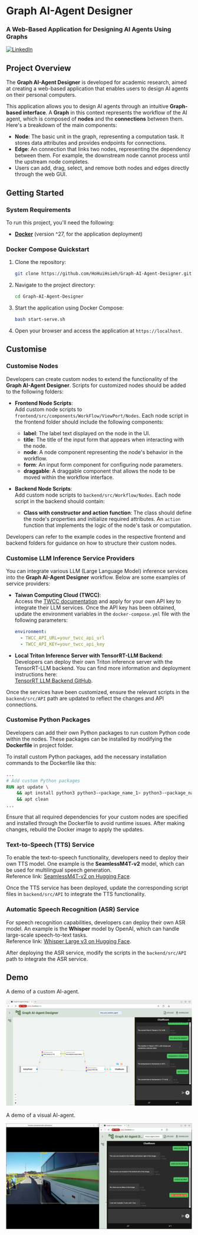 # Graph AI-Agent Designer
### A Web-Based Application for Designing AI Agents Using Graphs

[![LinkedIn](https://img.shields.io/badge/LinkedIn-Connect-blue)](https://www.linkedin.com/in/HoHuiHsieh-607b70170/)

## Project Overview
The **Graph AI-Agent Designer** is developed for academic research, aimed at creating a web-based application that enables users to design AI agents on their personal computers.

This application allows you to design AI agents through an intuitive **Graph-based interface**. A **Graph** in this context represents the workflow of the AI agent, which is composed of **nodes** and the **connections** between them. Here's a breakdown of the main components:

- **Node**: The basic unit in the graph, representing a computation task. It stores data attributes and provides endpoints for connections.
- **Edge**: An connection that links two nodes, representing the dependency between them. For example, the downstream node cannot process until the upstream node completes.
- Users can add, drag, select, and remove both nodes and edges directly through the web GUI.

## Getting Started

### System Requirements
To run this project, you'll need the following:
- **[Docker](https://www.docker.com/)** (version ^27, for the application deployment)

### Docker Compose Quickstart

1. Clone the repository:
    ```bash
    git clone https://github.com/HoHuiHsieh/Graph-AI-Agent-Designer.git
    ```
2. Navigate to the project directory:
    ```bash
    cd Graph-AI-Agent-Designer
    ```
3. Start the application using Docker Compose:
    ```bash
    bash start-serve.sh
    ```
4. Open your browser and access the application at ```https://localhost```.


## Customise

### Customise Nodes
Developers can create custom nodes to extend the functionality of the **Graph AI-Agent Designer**. Scripts for customized nodes should be added to the following folders:

- **Frontend Node Scripts**:  
  Add custom node scripts to `frontend/src/components/WorkFlow/ViewPort/Nodes`. Each node script in the frontend folder should include the following components:
  - **label**: The label text displayed on the node in the UI.
  - **title**: The title of the input form that appears when interacting with the node.
  - **node**: A node component representing the node's behavior in the workflow.
  - **form**: An input form component for configuring node parameters.
  - **draggable**: A draggable component that allows the node to be moved within the workflow interface.

- **Backend Node Scripts**:  
  Add custom node scripts to `backend/src/Workflow/Nodes`. Each node script in the backend should contain:
  - **Class with constructor and action function**: The class should define the node's properties and initialize required attributes. An `action` function that implements the logic of the node's task or computation.

Developers can refer to the example codes in the respective frontend and backend folders for guidance on how to structure their custom nodes.

### Customise LLM Inference Service Providers
You can integrate various LLM (Large Language Model) inference services into the **Graph AI-Agent Designer** workflow. Below are some examples of service providers:

- **Taiwan Computing Cloud (TWCC)**:  
  Access the [TWCC documentation](https://docs.twcc.ai/) and apply for your own API key to integrate their LLM services. Once the API key has been obtained, update the environment variables in the `docker-compose.yml` file with the following parameters:
  ```yaml
  environment:
    - TWCC_API_URL=your_twcc_api_url
    - TWCC_API_KEY=your_twcc_api_key
  ```
  
- **Local Triton Inference Server with TensorRT-LLM Backend**:  
  Developers can deploy their own Triton inference server with the TensorRT-LLM backend. You can find more information and deployment instructions here:  
  [TensorRT LLM Backend GitHub](https://github.com/triton-inference-server/tensorrtllm_backend).

Once the services have been customized, ensure the relevant scripts in the ```backend/src/API``` path are updated to reflect the changes and API connections.

### Customise Python Packages
Developers can add their own Python packages to run custom Python code within the nodes. These packages can be installed by modifying the **Dockerfile** in project folder.

To install custom Python packages, add the necessary installation commands to the Dockerfile like this:

```dockerfile
...
# Add custom Python packages
RUN apt update \
    && apt install python3 python3-<package_name_1> python3-<package_name_2> ... -y \
    && apt clean
...
```

Ensure that all required dependencies for your custom nodes are specified and installed through the Dockerfile to avoid runtime issues. After making changes, rebuild the Docker image to apply the updates.

### Text-to-Speech (TTS) Service
To enable the text-to-speech functionality, developers need to deploy their own TTS model. One example is the **SeamlessM4T-v2** model, which can be used for multilingual speech generation.  
Reference link: [SeamlessM4T-v2 on Hugging Face](https://huggingface.co/facebook/seamless-m4t-v2-large).

Once the TTS service has been deployed, update the corresponding script files in ```backend/src/API``` to integrate the TTS functionality.

### Automatic Speech Recognition (ASR) Service
For speech recognition capabilities, developers can deploy their own ASR model. An example is the **Whisper** model by OpenAI, which can handle large-scale speech-to-text tasks.  
Reference link: [Whisper Large v3 on Hugging Face](https://huggingface.co/openai/whisper-large-v3).

After deploying the ASR service, modify the scripts in the ```backend/src/API``` path to integrate the ASR service.


## Demo
A demo of a custom AI-agent.

![My Demo AI-Agent](/image/demo-agent.png)

A demo of a visual AI-agent.

![Visual AI Agent](/image/visual-agent.png)
